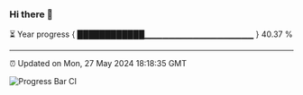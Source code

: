 ### Hi there 👋

⏳ Year progress { ████████████▁▁▁▁▁▁▁▁▁▁▁▁▁▁▁▁▁▁ } 40.37 %

---

⏰ Updated on Mon, 27 May 2024 18:18:35 GMT

![Progress Bar CI](https://github.com/liununu/liununu/workflows/Progress%20Bar%20CI/badge.svg)

